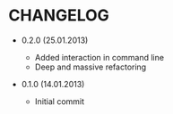 CHANGELOG
=========

* 0.2.0 (25.01.2013)

  + Added interaction in command line
  + Deep and massive refactoring

* 0.1.0 (14.01.2013)

  + Initial commit